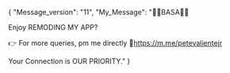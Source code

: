 {
    "Message_version": "11",
    "My_Message": "📌📌BASA📌📌
    
Enjoy REMODING MY APP?
    
👉 For more queries, pm me directly
🔗https://m.me/petevalientejr

Your Connection is OUR PRIORITY."
}
